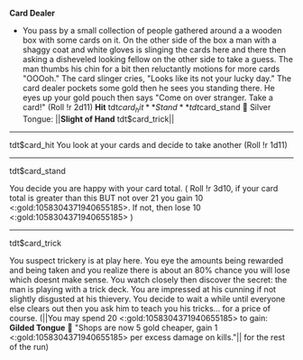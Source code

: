 **__Card Dealer__**
- You pass by a small collection of people gathered around a a wooden box with some cards on it. On the other side of the box a man with a shaggy coat and white gloves is slinging the cards here and there then asking a disheveled looking fellow on the other side to take a guess. The man thumbs his chin for a bit then reluctantly motions for more cards "OOOoh." The card slinger cries, "Looks like its not your lucky day." The card dealer pockets some gold then he sees you standing there. He eyes up your gold pouch then says "Come on over stranger. Take a card!" (Roll !r 2d11)
**Hit** tdt$card_hit
**Stand** tdt$card_stand
:closed_lock_with_key: Silver Tongue: ||**Slight of Hand** tdt$card_trick||

-------------
tdt$card_hit
You look at your cards and decide to take another (Roll !r 1d11)

-------------
tdt$card_stand

You decide you are happy with your card total. ( Roll !r 3d10, if your card total is greater than this BUT not over 21 you gain 10 <:gold:1058304371940655185>. If not, then lose 10 <:gold:1058304371940655185> )

-------------
tdt$card_trick

You suspect trickery is at play here. You eye the amounts being rewarded and being taken and you realize there is about an 80% chance you will lose which doesnt make sense. You watch closely then discover the secret: the man is playing with a trick deck. You are impressed at his cunning if not slightly disgusted at his thievery. You decide to wait a while until everyone else clears out then you ask him to teach you his tricks... for a price of course. (||You may spend 20 <:gold:1058304371940655185> to gain: __Gilded Tongue__ :money_with_wings: "Shops are now 5 gold cheaper, gain 1 <:gold:1058304371940655185> per excess damage on kills."|| for the rest of the run)
